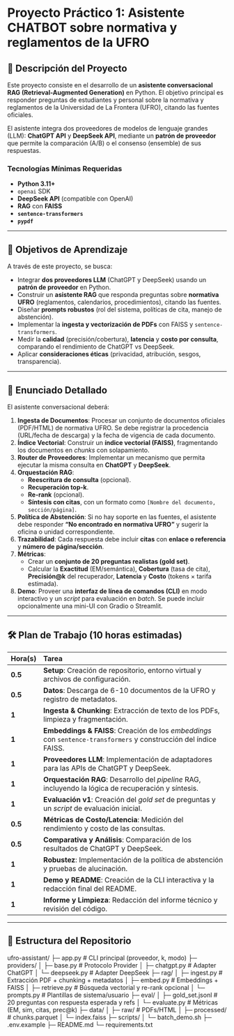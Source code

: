 # Proyecto Práctico 1: Asistente CHATBOT sobre normativa y reglamentos de la UFRO

## 🚀 Descripción del Proyecto

Este proyecto consiste en el desarrollo de un **asistente conversacional RAG (Retrieval-Augmented Generation)** en Python. El objetivo principal es responder preguntas de estudiantes y personal sobre la normativa y reglamentos de la Universidad de La Frontera (UFRO), citando las fuentes oficiales.

El asistente integra dos proveedores de modelos de lenguaje grandes (LLM): **ChatGPT API** y **DeepSeek API**, mediante un **patrón de proveedor** que permite la comparación (A/B) o el consenso (ensemble) de sus respuestas.

### Tecnologías Mínimas Requeridas
* **Python 3.11+**
* `openai` SDK
* **DeepSeek API** (compatible con OpenAI)
* **RAG** con **FAISS**
* **`sentence-transformers`**
* **`pypdf`**

---

## 🎯 Objetivos de Aprendizaje

A través de este proyecto, se busca:

* Integrar **dos proveedores LLM** (ChatGPT y DeepSeek) usando un **patrón de proveedor** en Python.
* Construir un **asistente RAG** que responda preguntas sobre **normativa UFRO** (reglamentos, calendarios, procedimientos), citando las fuentes.
* Diseñar **prompts robustos** (rol del sistema, políticas de cita, manejo de abstención).
* Implementar la **ingesta y vectorización de PDFs** con FAISS y `sentence-transformers`.
* Medir la **calidad** (precisión/cobertura), **latencia** y **costo por consulta**, comparando el rendimiento de ChatGPT vs DeepSeek.
* Aplicar **consideraciones éticas** (privacidad, atribución, sesgos, transparencia).

---

## 📄 Enunciado Detallado

El asistente conversacional deberá:

1.  **Ingesta de Documentos**: Procesar un conjunto de documentos oficiales (PDF/HTML) de normativa UFRO. Se debe registrar la procedencia (URL/fecha de descarga) y la fecha de vigencia de cada documento.
2.  **Índice Vectorial**: Construir un **índice vectorial (FAISS)**, fragmentando los documentos en *chunks* con solapamiento.
3.  **Router de Proveedores**: Implementar un mecanismo que permita ejecutar la misma consulta en **ChatGPT** y **DeepSeek**.
4.  **Orquestación RAG**:
    * **Reescritura de consulta** (opcional).
    * **Recuperación top-k**.
    * **Re-rank** (opcional).
    * **Síntesis con citas**, con un formato como `[Nombre del documento, sección/página]`.
5.  **Política de Abstención**: Si no hay soporte en las fuentes, el asistente debe responder **“No encontrado en normativa UFRO”** y sugerir la oficina o unidad correspondiente.
6.  **Trazabilidad**: Cada respuesta debe incluir **citas** con **enlace o referencia** y **número de página/sección**.
7.  **Métricas**:
    * Crear un **conjunto de 20 preguntas realistas (gold set)**.
    * Calcular la **Exactitud** (EM/semántica), **Cobertura** (tasa de cita), **Precisión@k** del recuperador, **Latencia** y **Costo** (tokens × tarifa estimada).
8.  **Demo**: Proveer una **interfaz de línea de comandos (CLI)** en modo interactivo y un *script* para evaluación en *batch*. Se puede incluir opcionalmente una mini-UI con Gradio o Streamlit.

---

## 🛠️ Plan de Trabajo (10 horas estimadas)

| Hora(s) | Tarea |
| :--- | :--- |
| **0.5** | **Setup**: Creación de repositorio, entorno virtual y archivos de configuración. |
| **0.5** | **Datos**: Descarga de 6-10 documentos de la UFRO y registro de metadatos. |
| **1** | **Ingesta & Chunking**: Extracción de texto de los PDFs, limpieza y fragmentación. |
| **1** | **Embeddings & FAISS**: Creación de los *embeddings* con `sentence-transformers` y construcción del índice FAISS. |
| **1** | **Proveedores LLM**: Implementación de adaptadores para las APIs de ChatGPT y DeepSeek. |
| **1** | **Orquestación RAG**: Desarrollo del *pipeline* RAG, incluyendo la lógica de recuperación y síntesis. |
| **1** | **Evaluación v1**: Creación del *gold set* de preguntas y un *script* de evaluación inicial. |
| **0.5** | **Métricas de Costo/Latencia**: Medición del rendimiento y costo de las consultas. |
| **0.5** | **Comparativa y Análisis**: Comparación de los resultados de ChatGPT y DeepSeek. |
| **1** | **Robustez**: Implementación de la política de abstención y pruebas de alucinación. |
| **1** | **Demo y README**: Creación de la CLI interactiva y la redacción final del README. |
| **1** | **Informe y Limpieza**: Redacción del informe técnico y revisión del código. |

---

## 📂 Estructura del Repositorio
ufro-assistant/
├─ app.py                 # CLI principal (proveedor, k, modo)
├─ providers/
│   ├─ base.py            # Protocolo Provider
│   ├─ chatgpt.py         # Adapter ChatGPT
│   └─ deepseek.py        # Adapter DeepSeek
├─ rag/
│   ├─ ingest.py          # Extracción PDF + chunking + metadatos
│   ├─ embed.py           # Embeddings + FAISS
│   ├─ retrieve.py        # Búsqueda vectorial y re-rank opcional
│   └─ prompts.py         # Plantillas de sistema/usuario
├─ eval/
│   ├─ gold_set.jsonl     # 20 preguntas con respuesta esperada y refs
│   └─ evaluate.py        # Métricas (EM, sim, citas, prec@k)
├─ data/
│   ├─ raw/               # PDFs/HTML
│   ├─ processed/         # chunks.parquet
│   └─ index.faiss
├─ scripts/
│   └─ batch_demo.sh
├─ .env.example
├─ README.md
└─ requirements.txt